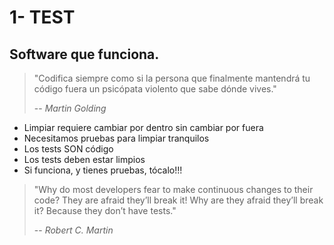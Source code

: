 # 1- TEST

## Software que funciona.

> "Codifica siempre como si la persona que finalmente mantendrá tu código fuera un psicópata violento que sabe dónde vives."
>
> -- _Martin Golding_

* Limpiar requiere cambiar por dentro sin cambiar por fuera
* Necesitamos pruebas para limpiar tranquilos
* Los tests SON código
* Los tests deben estar limpios
* Si funciona, y tienes pruebas, tócalo!!!

> "Why do most developers fear to make continuous changes to their code? They are afraid they’ll break it! Why are they afraid they’ll break it? Because they don’t have tests."
>
> -- _Robert C. Martin_
